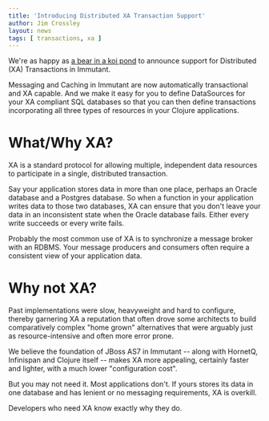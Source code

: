 ```yaml
---
title: 'Introducing Distributed XA Transaction Support'
author: Jim Crossley
layout: news
tags: [ transactions, xa ]
---
```


[bear]: http://www.youtube.com/watch?v=v6cY0zz-958

We're as happy as [a bear in a koi pond][bear] to announce support for
Distributed (XA) Transactions in Immutant.

Messaging and Caching in Immutant are now automatically transactional
and XA capable. And we make it easy for you to define DataSources for
your XA compliant SQL databases so that you can then define
transactions incorporating all three types of resources in your
Clojure applications.

# What/Why XA?

XA is a standard protocol for allowing multiple, independent data
resources to participate in a single, distributed transaction.

Say your application stores data in more than one place, perhaps an
Oracle database and a Postgres database. So when a function in your
application writes data to those two databases, XA can ensure that you
don't leave your data in an inconsistent state when the Oracle
database fails. Either every write succeeds or every write fails.

Probably the most common use of XA is to synchronize a message broker
with an RDBMS. Your message producers and consumers often require a
consistent view of your application data.

# Why not XA?

Past implementations were slow, heavyweight and hard to configure,
thereby garnering XA a reputation that often drove some architects to
build comparatively complex "home grown" alternatives that were
arguably just as resource-intensive and often more error prone.

We believe the foundation of JBoss AS7 in Immutant -- along with
HornetQ, Infinispan and Clojure itself -- makes XA more appealing,
certainly faster and lighter, with a much lower "configuration cost".

But you may not need it. Most applications don't. If yours stores its
data in one database and has lenient or no messaging requirements, XA
is overkill.

Developers who need XA know exactly why they do.

